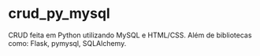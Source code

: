 # crud_py_mysql
 CRUD feita em Python utilizando MySQL e HTML/CSS. Além de bibliotecas como: Flask, pymysql, SQLAlchemy.
